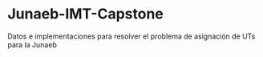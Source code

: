 # Junaeb-IMT-Capstone

Datos e implementaciones para resolver el problema de asignación de UTs para la Junaeb
